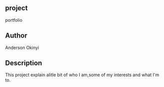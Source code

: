 ## project
portfolio
## Author
Anderson Okinyi
## Description
This project explain alitle bit of who I am,some of my interests and what I'm to.
